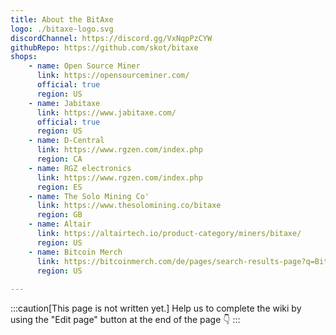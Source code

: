 ```yaml
---
title: About the BitAxe
logo: ./bitaxe-logo.svg
discordChannel: https://discord.gg/VxNqpPzCYW
githubRepo: https://github.com/skot/bitaxe
shops:
    - name: Open Source Miner
      link: https://opensourceminer.com/
      official: true
      region: US
    - name: Jabitaxe
      link: https://www.jabitaxe.com/
      official: true
      region: US
    - name: D-Central
      link: https://www.rgzen.com/index.php
      region: CA
    - name: RGZ electronics
      link: https://www.rgzen.com/index.php
      region: ES
    - name: The Solo Mining Co'
      link: https://www.thesolomining.co/bitaxe
      region: GB
    - name: Altair
      link: https://altairtech.io/product-category/miners/bitaxe/
      region: US
    - name: Bitcoin Merch
      link: https://bitcoinmerch.com/de/pages/search-results-page?q=Bitaxe
      region: US
    
---
```

:::caution[This page is not written yet.]
Help us to complete the wiki by using the "Edit page" button at the end of the page 👇
:::